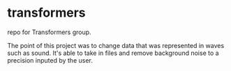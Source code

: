 # transformers
repo for Transformers group.

The point of this project was to change data that was represented in waves such as sound. It's able to take in files and remove background noise to a precision inputed by the user.
